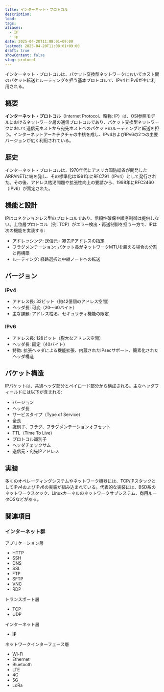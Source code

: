 ```yaml
---
title: インターネット・プロトコル
description: 
lead: 
tags: 
aliases:
  - IP
  - ip
date: 2025-04-20T11:08:01+09:00
lastmod: 2025-04-20T11:08:01+09:00
draft: true
showContent: false
slug: protocol
---
```


インターネット・プロトコルは、パケット交換型ネットワークにおいてホスト間のパケット転送とルーティングを担う基本プロトコルで、IPv4とIPv6が主に利用される。

## 概要

**インターネット・プロトコル**（Internet Protocol、略称: IP）は、OSI参照モデルにおけるネットワーク層の通信プロトコルであり、パケット交換型ネットワークにおいて送信元ホストから宛先ホストへのパケットのルーティングと転送を担う。インターネットアーキテクチャの中核を成し、IPv4およびIPv6の2つの主要バージョンが広く利用されている。

## 歴史

インターネット・プロトコルは、1970年代にアメリカ国防総省が開発したARPANETに端を発し、その標準化は1981年にRFC791（IPv4）として発行された。その後、アドレス枯渇問題や拡張性向上の要請から、1998年にRFC2460（IPv6）が策定された。

## 機能と設計

IPはコネクションレス型のプロトコルであり、信頼性確保や順序制御は提供しない。上位層プロトコル（例: TCP）がエラー検出・再送制御を担う一方で、IPは次の機能を実装する:

- アドレッシング: 送信元・宛先IPアドレスの指定
- フラグメンテーション: パケット長がネットワークMTUを超える場合の分割と再構築
- ルーティング: 経路選択と中継ノードへの転送

## バージョン

### IPv4

- アドレス長: 32ビット（約42億個のアドレス空間）
- ヘッダ長: 可変（20～60バイト）
- 主な課題: アドレス枯渇、セキュリティ機能の限定

### IPv6

- アドレス長: 128ビット（膨大なアドレス空間）
- ヘッダ長: 固定（40バイト）
- 特徴: 拡張ヘッダによる機能拡張、内蔵されたIPsecサポート、簡素化されたヘッダ構造

## パケット構造

IPパケットは、共通ヘッダ部分とペイロード部分から構成される。主なヘッダフィールドには以下が含まれる:

- バージョン
- ヘッダ長
- サービスタイプ（Type of Service）
- 全長
- 識別子、フラグ、フラグメンテーションオフセット
- TTL（Time To Live）
- プロトコル識別子
- ヘッダチェックサム
- 送信元・宛先IPアドレス

## 実装

多くのオペレーティングシステムやネットワーク機器には、TCP/IPスタックとしてIPv4およびIPv6の実装が組み込まれている。代表的な実装には、BSD系のネットワークスタック、Linuxカーネルのネットワークサブシステム、商用ルータOSなどがある。

## 関連項目
### インターネット群
アプリケーション層
- HTTP
- SSH
- DNS
- SSL
- FTP
- SFTP
- VNC
- RDP

トランスポート層
- TCP
- UDP

インターネット層
- **IP**

ネットワークインターフェース層
- Wi-Fi
- Ethernet
- Bluetooth
- LTE
- 4G
- 5G
- LoRa